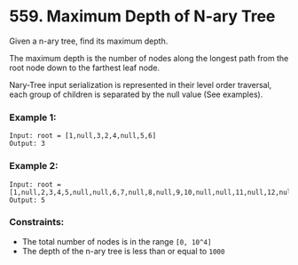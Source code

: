 # 559. Maximum Depth of N-ary Tree

Given a n-ary tree, find its maximum depth.

The maximum depth is the number of nodes along the longest path from the root node down to the farthest leaf node.

Nary-Tree input serialization is represented in their level order traversal, each group of children is separated by the null value (See examples).

### Example 1:

```
Input: root = [1,null,3,2,4,null,5,6]
Output: 3
```

### Example 2:

```
Input: root = [1,null,2,3,4,5,null,null,6,7,null,8,null,9,10,null,null,11,null,12,null,13,null,null,14]
Output: 5
```

### Constraints:

- The total number of nodes is in the range `[0, 10^4]`
- The depth of the n-ary tree is less than or equal to `1000`
